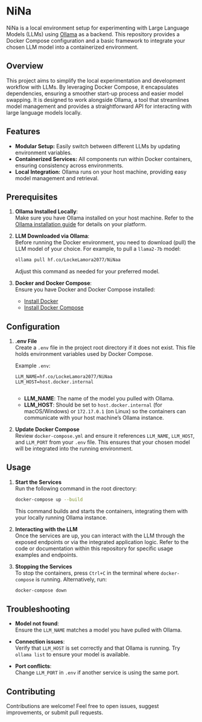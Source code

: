 # NiNa

NiNa is a local environment setup for experimenting with Large Language Models (LLMs) using [Ollama](https://docs.ollama.ai/) as a backend. This repository provides a Docker Compose configuration and a basic framework to integrate your chosen LLM model into a containerized environment.

## Overview

This project aims to simplify the local experimentation and development workflow with LLMs. By leveraging Docker Compose, it encapsulates dependencies, ensuring a smoother start-up process and easier model swapping. It is designed to work alongside Ollama, a tool that streamlines model management and provides a straightforward API for interacting with large language models locally.

## Features

- **Modular Setup:** Easily switch between different LLMs by updating environment variables.
- **Containerized Services:** All components run within Docker containers, ensuring consistency across environments.
- **Local Integration:** Ollama runs on your host machine, providing easy model management and retrieval.

## Prerequisites

1. **Ollama Installed Locally**:  
   Make sure you have Ollama installed on your host machine. Refer to the [Ollama installation guide](https://docs.ollama.ai/getting-started/installation) for details on your platform.

2. **LLM Downloaded via Ollama**:  
   Before running the Docker environment, you need to download (pull) the LLM model of your choice. For example, to pull a `llama2-7b` model:
   ```bash
   ollama pull hf.co/LockeLamora2077/NiNaa
   ```
   
   Adjust this command as needed for your preferred model.

3. **Docker and Docker Compose**:  
   Ensure you have Docker and Docker Compose installed:
   - [Install Docker](https://docs.docker.com/get-docker/)
   - [Install Docker Compose](https://docs.docker.com/compose/install/)

## Configuration

1. **.env File**  
   Create a `.env` file in the project root directory if it does not exist. This file holds environment variables used by Docker Compose.

   Example `.env`:
   ```env
   LLM_NAME=hf.co/LockeLamora2077/NiNaa
   LLM_HOST=host.docker.internal
  
   ```

   - **LLM_NAME**: The name of the model you pulled with Ollama.
   - **LLM_HOST**: Should be set to `host.docker.internal` (for macOS/Windows) or `172.17.0.1` (on Linux) so the containers can communicate with your host machine’s Ollama instance.

2. **Update Docker Compose**  
   Review `docker-compose.yml` and ensure it references `LLM_NAME`, `LLM_HOST`, and `LLM_PORT` from your `.env` file. This ensures that your chosen model will be integrated into the running environment.

## Usage

1. **Start the Services**  
   Run the following command in the root directory:
   ```bash
   docker-compose up --build
   ```

   This command builds and starts the containers, integrating them with your locally running Ollama instance.

2. **Interacting with the LLM**  
   Once the services are up, you can interact with the LLM through the exposed endpoints or via the integrated application logic. Refer to the code or documentation within this repository for specific usage examples and endpoints.

3. **Stopping the Services**  
   To stop the containers, press `Ctrl+C` in the terminal where `docker-compose` is running. Alternatively, run:
   ```bash
   docker-compose down
   ```

## Troubleshooting

- **Model not found**:  
  Ensure the `LLM_NAME` matches a model you have pulled with Ollama.
  
- **Connection issues**:  
  Verify that `LLM_HOST` is set correctly and that Ollama is running. Try `ollama list` to ensure your model is available.

- **Port conflicts**:  
  Change `LLM_PORT` in `.env` if another service is using the same port.

## Contributing

Contributions are welcome! Feel free to open issues, suggest improvements, or submit pull requests.
